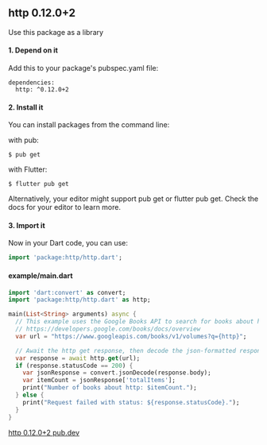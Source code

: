 ## http 0.12.0+2

Use this package as a library

#### 1. Depend on it

Add this to your package's pubspec.yaml file:

```
dependencies:
  http: ^0.12.0+2
```

#### 2. Install it

You can install packages from the command line:

with pub:

```
$ pub get
```

with Flutter:


```
$ flutter pub get
```

Alternatively, your editor might support pub get or flutter pub get. Check the docs for your editor to learn more.

#### 3. Import it

Now in your Dart code, you can use:

```dart
import 'package:http/http.dart';
```

#### example/main.dart

```dart
import 'dart:convert' as convert;
import 'package:http/http.dart' as http;

main(List<String> arguments) async {
  // This example uses the Google Books API to search for books about http.
  // https://developers.google.com/books/docs/overview
  var url = "https://www.googleapis.com/books/v1/volumes?q={http}";

  // Await the http get response, then decode the json-formatted responce.
  var response = await http.get(url);
  if (response.statusCode == 200) {
    var jsonResponse = convert.jsonDecode(response.body);
    var itemCount = jsonResponse['totalItems'];
    print("Number of books about http: $itemCount.");
  } else {
    print("Request failed with status: ${response.statusCode}.");
  }
}
```

[http 0.12.0+2 pub.dev](https://pub.dev/packages/http#-installing-tab-)
